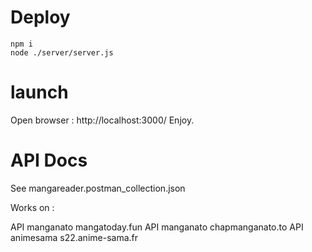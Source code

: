 # Deploy

    npm i 
    node ./server/server.js



# launch

Open browser : http://localhost:3000/
Enjoy.

# API Docs

See mangareader.postman_collection.json


Works on : 

API manganato  mangatoday.fun
API manganato  chapmanganato.to
API animesama  s22.anime-sama.fr